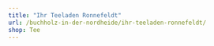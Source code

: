 ```yaml
---
title: "Ihr Teeladen Ronnefeldt"
url: /buchholz-in-der-nordheide/ihr-teeladen-ronnefeldt/
shop: Tee
---
```

